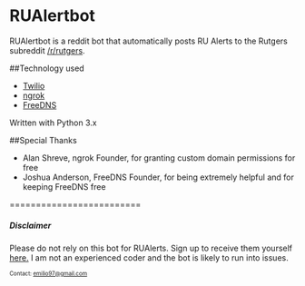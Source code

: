 # RUAlertbot
RUAlertbot is a reddit bot that automatically posts RU Alerts to the Rutgers subreddit [/r/rutgers](https://www.reddit.com/r/rutgers/).

##Technology used
* [Twilio](https://www.twilio.com/)
* [ngrok](https://ngrok.com/)
* [FreeDNS](http://freedns.afraid.org/)

Written with Python 3.x

##Special Thanks
* Alan Shreve, ngrok Founder, for granting custom domain permissions for free
* Joshua Anderson, FreeDNS Founder, for being extremely helpful and for keeping FreeDNS free

=========================

##### Disclaimer
Please do not rely on this bot for RUAlerts. Sign up to receive them yourself [here.](https://personalinfo.rutgers.edu/pi/updateEns.htm) I am not an experienced coder and the bot is likely to run into issues. 

<sub><sup>Contact: emilio97@gmail.com</sup></sub> 
